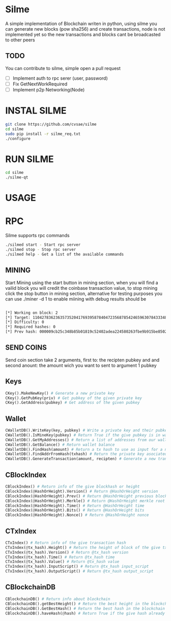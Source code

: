 # Silme

A simple implementation of Blockchain writen in python, using silme you can generate new blocks (pow sha256) and create transactions, node is not implemented yet so the new transactions and blocks cant be broadcasted to other peers

## TODO

You can contribute to silme, simple open a pull request 

- [ ] Implement auth to rpc serer (user, password)
- [ ] Fix GetNextWorkRequired
- [ ] Implement p2p Networking(Node)

# INSTAL SILME
``` bash
git clone https://github.com/cvsae/silme
cd silme
sudo pip install -r silme_req.txt
./configure

```

# RUN SILME 
``` bash
cd silme
./silme-qt
```

# USAGE

# RPC

Silme supports rpc commands
``` bash
./silmed start - Start rpc server
./silmed stop - Stop rpc server
./silmed help - Get a list of the available commands
```

## MINING

Start Mining using the start button in mining section, when you will find a vailid block you will credit the coinbase transaction value, to stop mining click the stop button in mining section, alternative for testing purposes you can use ./miner -d 1 to enable miining with debug results should be 
``` bash

[*] Working on block: 2
[*] Target: 110427836236357352041769395878404723568785424659630784333489133269811200
[*] Difficulty: 0
[*] Required hashes: 0
[*] Prev hash: 000009cb25c348b85b01819c52402adea224580263fbe9b915be8502c5220f82
```

## SEND COINS

Send coin section take 2 arguments, first to: the recipten pubkey and and second anount: the amount wich you want to sent to argument 1 pubkey


## Keys

``` python
CKey().MakeNewKey() # Generate a new private key 
CKey().GetPubKey(priv) # Get pubkey of the given private key 
CKey().GetAddress(pubkey) # Get address of the given pubkey

```

## Wallet

``` python
CWalletDB().WriteKey(key, pubkey) # Write a private key and their pubkey to wallet db
CWalletDB().IsMineKey(pubkey) # Return True if the give pubkey is in wallet
CWalletDB().GetMyAddresses() # Return a list of addresses from our wallet
CWalletDB().GetBalance() # Return wallet balance
CWalletDB().FindHash(amount) # Return a tx hash to use as input for a new transaction, tx hash must have the specified amount
CWalletDB().FindAddrFromHash(txhash) # Return the private key asociated with txhash
CWalletDB().GenerateTransaction(amount, recipten) # Generate a new transaction

```

## CBlockIndex

``` python
CBlockIndex() # Return info of the give blockhash or height
CBlockIndex(@HashOrHeight).Version() # Return @HashOrHeight version
CBlockIndex(@HashOrHeight).Prev() # Return @HashOrHeight previous block hash 
CBlockIndex(@HashOrHeight).Merkle() # Return @HashOrHeight merkle root 
CBlockIndex(@HashOrHeight).Time() # Return @HashOrHeight time 
CBlockIndex(@HashOrHeight).Bits() # Return @HashOrHeight bits 
CBlockIndex(@HashOrHeight).Nonce() # Return @HashOrHeight nonce 

```

## CTxIndex

``` python
CTxIndex() # Return info of the give transaction hash
CTxIndex(@tx_hash).Height() # Return the height of block of the give tx_hash
CTxIndex(@tx_hash).Version() # Return @tx_hash version 
CTxIndex(@tx_hash).Time() # Return @tx_hash time 
CTxIndex(@tx_hash).Value() # Return @tx_hash value
CTxIndex(@tx_hash).InputScript() # Return @tx_hash input_script 
CTxIndex(@tx_hash).OutputScript() # Return @tx_hash output_script 

```

## CBlockchainDB

``` python
CBlockchainDB() # Return info about blockchain
CBlockchainDB().getBestHeight() # Return the best height in the blockchain
CBlockchainDB().GetBestHash() # Return the best hash in the blockchain
CBlockchainDB().haveHash(@hash) # Return True if the give hash already exists False if not

```


